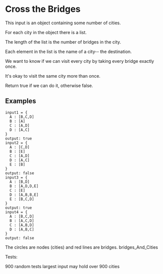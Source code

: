 # Cross the Bridges

This input is an object containing some number of cities.

For each city in the object there is a list.

The length of the list is the number of bridges in the city.

Each element in the list is the name of a city-- the destination.

We want to know if we can visit every city by taking every bridge exactly once.

It's okay to visit the same city more than once.

Return true if we can do it, otherwise false.

## Examples

```
input1 = {
  A : [B,C,D]
  B : [A]
  C : [A,D]
  D : [A,C]
}
output: true
input2 = {
  A : [C,D]
  B : [E]
  C : [A,D]
  D : [A,C]
  E : [B]
}
output: false
input3 = {
  A : [B,D]
  B : [A,D,D,E]
  C : [E]
  D : [A,B,B,E]
  E : [B,C,D]
}
output: true
input4 = {
  A : [B,C,D]
  B : [A,C,D]
  C : [A,B,D]
  D : [A,B,C]
}
output: false
```

The circles are nodes (cities) and red lines are bridges.
bridges_And_Cities

Tests:

900 random tests
largest input may hold over 900 cities